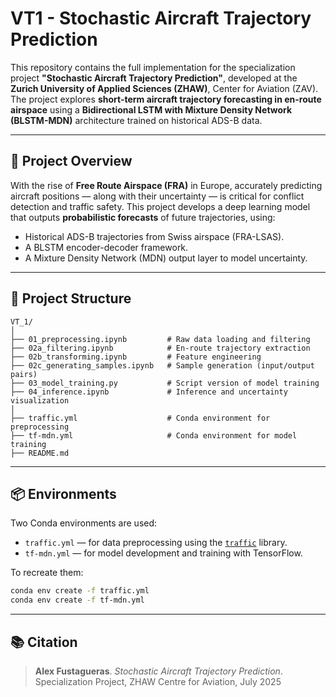 # VT1 - Stochastic Aircraft Trajectory Prediction

This repository contains the full implementation for the specialization project **"Stochastic Aircraft Trajectory Prediction"**, developed at the **Zurich University of Applied Sciences (ZHAW)**, Center for Aviation (ZAV). The project explores **short-term aircraft trajectory forecasting in en-route airspace** using a **Bidirectional LSTM with Mixture Density Network (BLSTM-MDN)** architecture trained on historical ADS-B data.

---

## 🚀 Project Overview

With the rise of **Free Route Airspace (FRA)** in Europe, accurately predicting aircraft positions — along with their uncertainty — is critical for conflict detection and traffic safety. This project develops a deep learning model that outputs **probabilistic forecasts** of future trajectories, using:

- Historical ADS-B trajectories from Swiss airspace (FRA-LSAS).
- A BLSTM encoder-decoder framework.
- A Mixture Density Network (MDN) output layer to model uncertainty.

---

## 📁 Project Structure

```
VT_1/
│
├── 01_preprocessing.ipynb         # Raw data loading and filtering
├── 02a_filtering.ipynb            # En-route trajectory extraction
├── 02b_transforming.ipynb         # Feature engineering
├── 02c_generating_samples.ipynb   # Sample generation (input/output pairs)
├── 03_model_training.py           # Script version of model training
├── 04_inference.ipynb             # Inference and uncertainty visualization
│
├── traffic.yml                    # Conda environment for preprocessing
├── tf-mdn.yml                     # Conda environment for model training
├── README.md
```

---

## 📦 Environments

Two Conda environments are used:

* `traffic.yml` — for data preprocessing using the [`traffic`](https://traffic-viz.github.io/) library.
* `tf-mdn.yml` — for model development and training with TensorFlow.

To recreate them:

```bash
conda env create -f traffic.yml
conda env create -f tf-mdn.yml
```

---

## 📚 Citation

> **Alex Fustagueras**.
> *Stochastic Aircraft Trajectory Prediction*.
> Specialization Project, ZHAW Centre for Aviation, July 2025